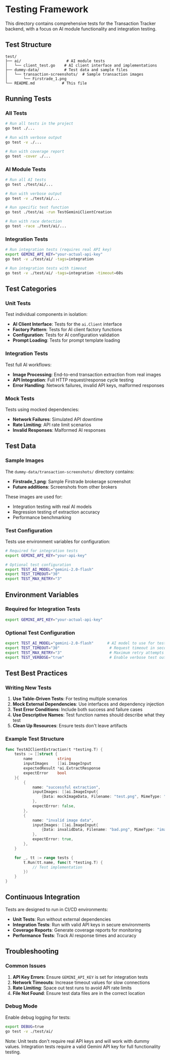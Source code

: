 # Testing Framework

This directory contains comprehensive tests for the Transaction Tracker backend, with a focus on AI module functionality and integration testing.

## Test Structure

```
test/
├── ai/                    # AI module tests
│   └── client_test.go    # AI client interface and implementations
├── dummy-data/           # Test data and sample files
│   └── transaction-screenshots/  # Sample transaction images
│       └── Firstrade_1.png
└── README.md            # This file
```

## Running Tests

### All Tests

```bash
# Run all tests in the project
go test ./...

# Run with verbose output
go test -v ./...

# Run with coverage report
go test -cover ./...
```

### AI Module Tests

```bash
# Run all AI tests
go test ./test/ai/...

# Run with verbose output
go test -v ./test/ai/...

# Run specific test function
go test ./test/ai -run TestGeminiClientCreation

# Run with race detection
go test -race ./test/ai/...
```

### Integration Tests

```bash
# Run integration tests (requires real API key)
export GEMINI_API_KEY="your-actual-api-key"
go test -v ./test/ai/ -tags=integration

# Run integration tests with timeout
go test -v ./test/ai/ -tags=integration -timeout=60s
```

## Test Categories

### Unit Tests

Test individual components in isolation:

- **AI Client Interface**: Tests for the `ai.Client` interface
- **Factory Pattern**: Tests for AI client factory functions
- **Configuration**: Tests for AI configuration validation
- **Prompt Loading**: Tests for prompt template loading

### Integration Tests

Test full AI workflows:

- **Image Processing**: End-to-end transaction extraction from real images
- **API Integration**: Full HTTP request/response cycle testing
- **Error Handling**: Network failures, invalid API keys, malformed responses

### Mock Tests

Tests using mocked dependencies:

- **Network Failures**: Simulated API downtime
- **Rate Limiting**: API rate limit scenarios
- **Invalid Responses**: Malformed AI responses

## Test Data

### Sample Images

The `dummy-data/transaction-screenshots/` directory contains:

- **Firstrade_1.png**: Sample Firstrade brokerage screenshot
- **Future additions**: Screenshots from other brokers

These images are used for:

- Integration testing with real AI models
- Regression testing of extraction accuracy
- Performance benchmarking

### Test Configuration

Tests use environment variables for configuration:

```bash
# Required for integration tests
export GEMINI_API_KEY="your-api-key"

# Optional test configuration
export TEST_AI_MODEL="gemini-2.0-flash"
export TEST_TIMEOUT="30"
export TEST_MAX_RETRY="3"
```

## Environment Variables

### Required for Integration Tests

```bash
export GEMINI_API_KEY="your-actual-api-key"
```

### Optional Test Configuration

```bash
export TEST_AI_MODEL="gemini-2.0-flash"      # AI model to use for tests
export TEST_TIMEOUT="30"                      # Request timeout in seconds
export TEST_MAX_RETRY="3"                     # Maximum retry attempts
export TEST_VERBOSE="true"                    # Enable verbose test output
```

## Test Best Practices

### Writing New Tests

1. **Use Table-Driven Tests**: For testing multiple scenarios
2. **Mock External Dependencies**: Use interfaces and dependency injection
3. **Test Error Conditions**: Include both success and failure cases
4. **Use Descriptive Names**: Test function names should describe what they test
5. **Clean Up Resources**: Ensure tests don't leave artifacts

### Example Test Structure

```go
func TestAIClientExtraction(t *testing.T) {
    tests := []struct {
        name           string
        inputImages    []ai.ImageInput
        expectedResult *ai.ExtractResponse
        expectError    bool
    }{
        {
            name: "successful extraction",
            inputImages: []ai.ImageInput{
                {Data: mockImageData, Filename: "test.png", MimeType: "image/png"},
            },
            expectError: false,
        },
        {
            name: "invalid image data",
            inputImages: []ai.ImageInput{
                {Data: invalidData, Filename: "bad.png", MimeType: "image/png"},
            },
            expectError: true,
        },
    }

    for _, tt := range tests {
        t.Run(tt.name, func(t *testing.T) {
            // Test implementation
        })
    }
}
```

## Continuous Integration

Tests are designed to run in CI/CD environments:

- **Unit Tests**: Run without external dependencies
- **Integration Tests**: Run with valid API keys in secure environments
- **Coverage Reports**: Generate coverage reports for monitoring
- **Performance Tests**: Track AI response times and accuracy

## Troubleshooting

### Common Issues

1. **API Key Errors**: Ensure `GEMINI_API_KEY` is set for integration tests
2. **Network Timeouts**: Increase timeout values for slow connections
3. **Rate Limiting**: Space out test runs to avoid API rate limits
4. **File Not Found**: Ensure test data files are in the correct location

### Debug Mode

Enable debug logging for tests:

```bash
export DEBUG=true
go test -v ./test/ai/
```

Note: Unit tests don't require real API keys and will work with dummy values. Integration tests require a valid Gemini API key for full functionality testing.
